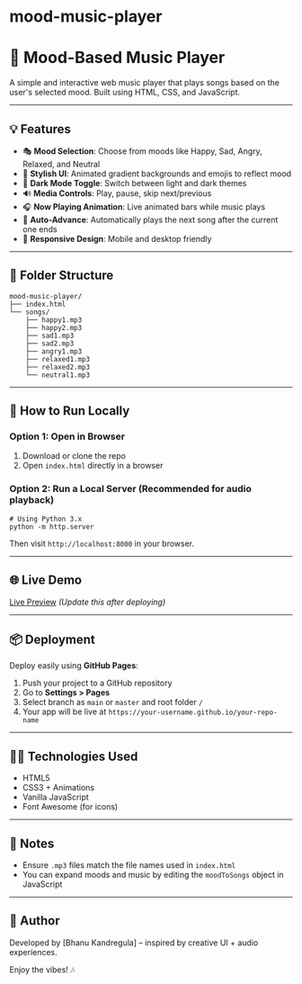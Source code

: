 # mood-music-player
# 🎵 Mood-Based Music Player

A simple and interactive web music player that plays songs based on the user's selected mood. Built using HTML, CSS, and JavaScript.

---

## 💡 Features

* 🎭 **Mood Selection**: Choose from moods like Happy, Sad, Angry, Relaxed, and Neutral
* 🎨 **Stylish UI**: Animated gradient backgrounds and emojis to reflect mood
* 🌙 **Dark Mode Toggle**: Switch between light and dark themes
* 🔊 **Media Controls**: Play, pause, skip next/previous
* 🎧 **Now Playing Animation**: Live animated bars while music plays
* 🔄 **Auto-Advance**: Automatically plays the next song after the current one ends
* 📱 **Responsive Design**: Mobile and desktop friendly

---

## 📁 Folder Structure

```
mood-music-player/
├── index.html
└── songs/
    ├── happy1.mp3
    ├── happy2.mp3
    ├── sad1.mp3
    ├── sad2.mp3
    ├── angry1.mp3
    ├── relaxed1.mp3
    ├── relaxed2.mp3
    └── neutral1.mp3
```

---

## 🚀 How to Run Locally

### Option 1: Open in Browser

1. Download or clone the repo
2. Open `index.html` directly in a browser

### Option 2: Run a Local Server (Recommended for audio playback)

```
# Using Python 3.x
python -m http.server
```

Then visit `http://localhost:8000` in your browser.

---

## 🌐 Live Demo

[Live Preview](https://bhanukandregula2023.github.io/mood-music-player/) *(Update this after deploying)*

---

## 📦 Deployment

Deploy easily using **GitHub Pages**:

1. Push your project to a GitHub repository
2. Go to **Settings > Pages**
3. Select branch as `main` or `master` and root folder `/`
4. Your app will be live at `https://your-username.github.io/your-repo-name`

---

## 🧑‍💻 Technologies Used

* HTML5
* CSS3 + Animations
* Vanilla JavaScript
* Font Awesome (for icons)

---

## 📌 Notes

* Ensure `.mp3` files match the file names used in `index.html`
* You can expand moods and music by editing the `moodToSongs` object in JavaScript

---

## 👤 Author

Developed by [Bhanu Kandregula] – inspired by creative UI + audio experiences.

Enjoy the vibes! 🎶
